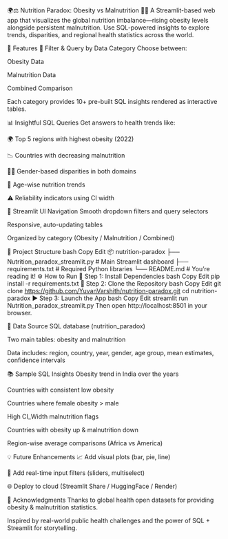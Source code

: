 🌍⚖️ Nutrition Paradox: Obesity vs Malnutrition 🍔🥦
A Streamlit-based web app that visualizes the global nutrition imbalance—rising obesity levels alongside persistent malnutrition. Use SQL-powered insights to explore trends, disparities, and regional health statistics across the world.

🧠 Features
🔎 Filter & Query by Data Category
Choose between:

Obesity Data

Malnutrition Data

Combined Comparison

Each category provides 10+ pre-built SQL insights rendered as interactive tables.

📊 Insightful SQL Queries
Get answers to health trends like:

🌍 Top 5 regions with highest obesity (2022)

📉 Countries with decreasing malnutrition

👩‍⚖️ Gender-based disparities in both domains

🧒 Age-wise nutrition trends

⚠️ Reliability indicators using CI width

🎯 Streamlit UI Navigation
Smooth dropdown filters and query selectors

Responsive, auto-updating tables

Organized by category (Obesity / Malnutrition / Combined)

📁 Project Structure
bash
Copy
Edit
📦 nutrition-paradox
├── Nutrition_paradox_streamlit.py     # Main Streamlit dashboard
├── requirements.txt                   # Required Python libraries
└── README.md                          # You’re reading it!
⚙️ How to Run
🐍 Step 1: Install Dependencies
bash
Copy
Edit
pip install -r requirements.txt
📂 Step 2: Clone the Repository
bash
Copy
Edit
git clone https://github.com/YuvanVarshith/nutrition-paradox.git
cd nutrition-paradox
▶️ Step 3: Launch the App
bash
Copy
Edit
streamlit run Nutrition_paradox_streamlit.py
Then open http://localhost:8501 in your browser.

🧮 Data Source
SQL database (nutrition_paradox)

Two main tables: obesity and malnutrition

Data includes: region, country, year, gender, age group, mean estimates, confidence intervals

📚 Sample SQL Insights
Obesity trend in India over the years

Countries with consistent low obesity

Countries where female obesity > male

High CI_Width malnutrition flags

Countries with obesity up & malnutrition down

Region-wise average comparisons (Africa vs America)

💡 Future Enhancements
📈 Add visual plots (bar, pie, line)

📌 Add real-time input filters (sliders, multiselect)

🌐 Deploy to cloud (Streamlit Share / HuggingFace / Render)

🙌 Acknowledgments
Thanks to global health open datasets for providing obesity & malnutrition statistics.

Inspired by real-world public health challenges and the power of SQL + Streamlit for storytelling.

